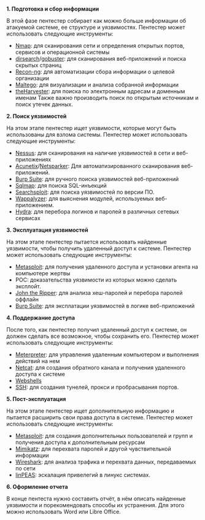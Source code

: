**1. Подготовка и сбор информации**

В этой фазе пентестер собирает как можно больше информации об атакуемой системе, ее структуре и уязвимостях. Пентестер может использовать следующие инструменты:

-   [Nmap](https://www.stationx.net/nmap-cheat-sheet/): для сканирования сети и определения открытых портов, сервисов и операционной системы
-   [dirsearch](https://www.geeksforgeeks.org/how-to-find-hidden-web-directories-with-dirsearch/)/[gobuster](https://sohvaxus.github.io/content/gobuster.html): для сканирования веб-приложений и поиска скрытых страниц
-   [Recon-ng](https://hackertarget.com/recon-ng-tutorial/): для автоматизации сбора информации о целевой организации
-   [Maltego](https://www.maltego.com/): для визуализации и анализа собранной информации
-  [theHarvester](https://thecybersecurityman.com/2018/08/01/pentest-edition-using-theharvester-to-gather-e-mail-accounts-subdomains-hosts-linkedin-users-banner-information-and-more/): для поиска по электронным адресам и доменным именам
Также важно производить поиск по открытым источникам и поиск утечек данных.

**2. Поиск уязвимостей**

На этом этапе пентестер ищет уязвимости, которые могут быть использованы для взлома системы. Пентестер может использовать следующие инструменты:

-   [Nessus](https://t.me/zer0daylab/748): для сканирования на наличие уязвимостей в сети и веб-приложениях
- [Acunetix](https://t.me/zer0daylab/3972)/[Netsparker](https://t.me/zer0daylab/2083): Для автоматизированного сканирования веб-приложений.
-   [Burp Suite](https://t.me/zer0daylab/4020): для ручного поиска уязвимостей веб-приложений
-   [Sqlmap](https://hackertarget.com/sqlmap-tutorial/): для поиска SQL-инъекций
-   [Searchsploit](https://www.exploit-db.com/searchsploit): для поиска уязвимостей по версии ПО.
-   [Wappalyzer](https://www.wappalyzer.com/): для выяснения модулей, используемых веб-приложением.
-   [Hydra](https://allabouttesting.org/examples-of-kali-linux-hydra-tool/): для перебора логинов и паролей в различных сетевых сервисах

**3. Эксплуатация уязвимостей**

На этом этапе пентестер пытается использовать найденные уязвимости, чтобы получить удаленный доступ к системе. Пентестер может использовать следующие инструменты:

-   [Metasploit](https://nooblinux.com/metasploit-tutorial/): для получения удаленного доступа и установки агента на компьютере жертвы
-   POC: доказательства уязвимости из которых можно сделать эксплойт.
-   [John the Ripper](https://hackware.ru/?p=13396): для анализа хеш-паролей и перебора паролей оффлайн
-    [Burp Suite](https://t.me/zer0daylab/4020): для эксплатации уязвимостей в логике веб-приложений

**4. Поддержание доступа**

После того, как пентестер получил удаленный доступ к системе, он должен сделать все возможное, чтобы сохранить его. Пентестер может использовать следующие инструменты:

-   [Meterpreter](https://nooblinux.com/metasploit-tutorial/): для управления удаленным компьютером и выполнения действий на нем
-   [Netcat](https://github.com/swisskyrepo/PayloadsAllTheThings/blob/master/Methodology%20and%20Resources/Reverse%20Shell%20Cheatsheet.md): для создания обратного канала и получения удаленного доступа к системе
-   [Webshells](https://github.com/TheBinitGhimire/Web-Shells)
-   [SSH](https://github.com/swisskyrepo/PayloadsAllTheThings/blob/master/Methodology%20and%20Resources/Network%20Pivoting%20Techniques.md): для создания тунелей, прокси и пробрасывания портов.

**5. Пост-эксплуатация**

На этом этапе пентестер ищет дополнительную информацию и пытается расширить свои права доступа в системе. Пентестер может использовать следующие инструменты:

-   [Metasploit](https://nooblinux.com/metasploit-tutorial/): для создания дополнительных пользователей и групп и получения доступа к дополнительным ресурсам
-   [Mimikatz](https://habr.com/ru/company/varonis/blog/539340/): для перехвата паролей и другой чувствительной информации
-   [Wireshark](https://www.wireshark.org/): для анализа трафика и перехвата данных, передаваемых по сети
-    [linPEAS](https://github.com/carlospolop/PEASS-ng/tree/master/linPEAS): эскалация привелегий в линукс системах.

**6. Оформление отчета**

В конце пентеста нужно составить отчёт, в нём описать найденные уязвимости и порекомендовать способы их устранения. Для этого можно использовать Word или Libre Office.